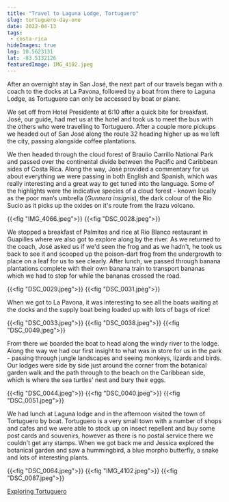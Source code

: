```yaml
---
title: "Travel to Laguna Lodge, Tortuguero"
slug: tortuguero-day-one
date: 2022-04-13
tags: 
 - costa-rica
hideImages: true
lng: 10.5623131
lat: -83.5132126
featuredImage: IMG_4102.jpeg
---
```


After an overnight stay in San José, the next part of our travels began with a coach to the docks at La Pavona, followed by a boat from there to Laguna Lodge, as Tortuguero can only be accessed by boat or plane. 

We set off from Hotel Presidente at 6:10 after a quick bite for breakfast. José, our guide, had met us at the hotel and took us to meet the bus with the others who were travelling to Tortuguero. After a couple more pickups we headed out of San José along the route 32 heading higher up as we left the city, passing alongside coffee plantations. 

<!--more-->
We then headed through the cloud forest of Braulio Carrillo National Park and passed over the continental divide between the Pacific and Caribbean sides of Costa Rica. Along the way, José provided a commentary for us about everything we were passing in both English and Spanish, which was really interesting and a great way to get tuned into the language. Some of the highlights were the indicative species of a cloud forest - known locally as the poor man’s umbrella (_Gunnera insignis_), the dark colour of the Rio Sucio as it picks up the oxides on it's route from the Irazu volcano.

{{<fig "IMG_4066.jpeg">}}
{{<fig "DSC_0028.jpeg">}}


We stopped a breakfast of Palmitos and rice at Rio Blanco restaurant in Guapilles where we also got to explore along by the river.  As we returned to the coach, José asked us if we'd seen the frog and as we hadn't, he took us back to see it and scooped up the poison-dart frog from the undergrowth to place on a leaf for us to see clearly. After lunch, we passed through banana plantations complete with their own banana train to transport bananas which we had to stop for while the bananas crossed the road. 

 {{<fig "DSC_0029.jpeg">}}
 {{<fig "DSC_0031.jpeg">}}

When we got to La Pavona, it was interesting to see all the boats waiting at the docks and the supply boat being loaded up with lots of bags of rice!

 {{<fig "DSC_0033.jpeg">}}
 {{<fig "DSC_0038.jpeg">}}
 {{<fig "DSC_0049.jpeg">}}

From there we boarded the boat to head along the windy river to the lodge. Along the way we had our first insight to what was in store for us in the park - passing through jungle landscapes and seeing monkeys, lizards and birds. Our lodges were side by side just around the corner from the botanical garden walk and the path through to the beach on the Caribbean side, which is where the sea turtles' nest and bury their eggs.

 {{<fig "DSC_0044.jpeg">}}
 {{<fig "DSC_0040.jpeg">}}
 {{<fig "DSC_0051.jpeg">}}
  
We had lunch at Laguna lodge and in the afternoon visited the town of Tortuguero by boat.  Tortuguero is a very small town with a number of shops and cafes and we were able to stock up on insect repellent and buy some post cards and souvenirs, however as there is no postal service there we couldn't get any stamps. When we got back me and Jessica explored the botanical garden and saw a hummingbird, a blue morpho butterfly, a snake and lots of interesting plants. 

{{<fig "DSC_0064.jpeg">}}
{{<fig "IMG_4102.jpeg">}}
{{<fig "DSC_0087.jpeg">}}
 
<a href="/blog/2022/tortuguero-day-two">Exploring Tortuguero</a>
